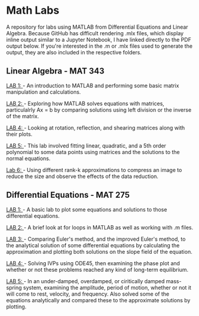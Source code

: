 # Math Labs
A repository for labs using MATLAB from Differential Equations and Linear Algebra. Because GitHub has difficult rendering .mlx files, which display inline output similar to a Jupyter Notebook, I have linked directly to the PDF output below. If you're interested in the .m or .mlx files used to generate the output, they are also included in the respective folders. 

## Linear Algebra - MAT 343 
[LAB 1: ](https://github.com/WillTirone/Math_Labs_and_Notes/blob/master/Lin_Alg_MAT343/lab%201/Lab%201%20Will%20Tirone.pdf) - An introduction to MATLAB and performing some basic matrix manipulation and calculations. 

[LAB 2: ](https://github.com/WillTirone/Math_Labs_and_Notes/blob/master/Lin_Alg_MAT343/lab2/TIRONE_MAT343_LAB2.pdf) - Exploring how MATLAB solves equations with matrices, particulalrly Ax = b by comparing solutions using left division or the inverse of the matrix. 

[LAB 4: ](https://github.com/WillTirone/Math_Labs_and_Notes/blob/master/Lin_Alg_MAT343/lab4/LAB_4_TIRONE.pdf) - Looking at rotation, reflection, and shearing matrices along with their plots. 

[LAB 5: ](https://github.com/WillTirone/Math_Labs_and_Notes/blob/master/Lin_Alg_MAT343/lab5/WILLIAM_TIRONE_LAB_5.pdf) - This lab involved fitting linear, quadratic, and a 5th order polynomial to some data points using matrices and the solutions to the normal equations. 

[Lab 6: ](https://github.com/WillTirone/Math_Labs_and_Notes/blob/master/Lin_Alg_MAT343/lab%206/WILL_TIRONE_LAB_6.pdf) - Using different rank-k approximations to compress an image to reduce the size and observe the effects of the data reduction. 

## Differential Equations - MAT 275
[LAB 1: ](https://github.com/WillTirone/Math_Labs_and_Notes/blob/master/Diff_Eq_MAT275/LAB%201/WILL_TIRONE_LAB1.pdf) - A basic lab to plot some equations and solutions to those differential equations. 

[LAB 2: ](https://github.com/WillTirone/Math_Labs_and_Notes/blob/master/Diff_Eq_MAT275/LAB%202/WILL_TIRONE_LAB_2.pdf) - A brief look at for loops in MATLAB as well as working with .m files. 

[LAB 3: ](https://github.com/WillTirone/Math_Labs_and_Notes/blob/master/Diff_Eq_MAT275/LAB%203/WILL_TIRONE_LAB_3.pdf) - Comparing Euler's method, and the improved Euler's method, to the analytical solution of some differential equations by calculating the approximation and plotting both solutions on the slope field of the equation. 

[LAB 4: ](https://github.com/WillTirone/Math_Labs_and_Notes/blob/master/Diff_Eq_MAT275/LAB%204/WILL_TIRONE_LAB_4.pdf) - Solving IVPs using ODE45, then examining the phase plot and whether or not these problems reached any kind of long-term equilibrium. 

[LAB 5: ](https://github.com/WillTirone/Math_Labs_and_Notes/blob/master/Diff_Eq_MAT275/LAB%205/LAB_5_WILL_TIRONE.pdf) - In an under-damped, overdamped, or ciritically damped mass-spring system, examining the amplitude, period of motion, whether or not it will come to rest, velocity, and frequency. Also solved some of the equations analytically and compared these to the approximate solutions by plotting. 
